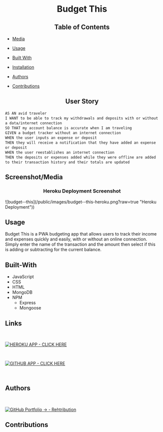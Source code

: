 <h1 align="center">Budget This</h1>

<h2 align="center">Table of Contents</h2>

- [Media](#screenshot/media)

- [Usage](#usage)

- [Built With](#built-with)

- [Installation](#links)

- [Authors](#authors)

- [Contributions](#contributions)

<h2 align="center">User Story</h2>

```
AS AN avid traveler
I WANT to be able to track my withdrawals and deposits with or without a data/internet connection
SO THAT my account balance is accurate when I am traveling 
GIVEN a budget tracker without an internet connection
WHEN the user inputs an expense or deposit
THEN they will receive a notification that they have added an expense or deposit
WHEN the user reestablishes an internet connection
THEN the deposits or expenses added while they were offline are added to their transaction history and their totals are updated
```

## Screenshot/Media

<h3 align="center">Heroku Deployment Screenshot</h3>
![budget--this](/public/images/budget--this-heroku.png?raw=true "Heroku Deployment"))





## Usage
Budget This is a PWA budgeting app that allows users to track their income and expenses quickly and easily, with or without an online connection.
Simply enter the name of the transaction and the amount then select if this is adding or subtracting for the current balance.


## Built-With

- JavaScript
- CSS
- HTML
- MongoDB
- NPM
  - Express
  - Mongoose


## Links
</br>

[![HEROKU APP - CLICK HERE](https://img.shields.io/badge/HEROKU_APP-CLICK_HERE-darkgreen?style=for-the-badge&logo=heroku)](https://budget--this.herokuapp.com/)

</br>

[![GITHUB APP - CLICK HERE](https://img.shields.io/badge/GITHUB_APP-CLICK_HERE-black?style=for-the-badge&logo=github)](https://rehtribution.github.io/19-budget-this/)

</br>

## Authors
</br>

[![GitHub Portfolio -> - Rehtribution](https://img.shields.io/badge/GitHub_Portfolio_-->-Rehtribution-darkred?style=for-the-badge)](https://github.com/Rehtribution)


## Contributions


